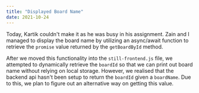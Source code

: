 ```yaml
---
title: "Displayed Board Name"
date: 2021-10-24
---
```


Today, Kartik couldn't make it as he was busy in his assignment. Zain and I managed to display the board name by utilizing an async/await function to retrieve the `promise` value returned by the `getBoardById` method.

After we moved this functionality into the `still-frontend.js` file, we attempted to dynamically retrieve the `boardId` so that we can print out board name without relying on local storage. However, we realised that the backend api hasn't been setup to return the `boardId` given a `boardName`. Due to this, we plan to figure out an alternative way on getting this value.
